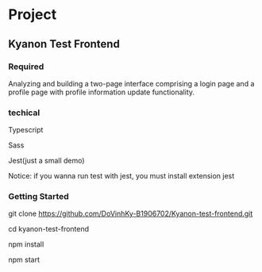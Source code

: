 # Project
## Kyanon Test Frontend 

### Required
 
Analyzing and building a two-page interface comprising a login page and a profile page with profile information update functionality.

### techical

Typescript

Sass

Jest(just a small demo)

Notice: if you wanna run test with jest, you must install extension jest

### Getting Started


git clone https://github.com/DoVinhKy-B1906702/Kyanon-test-frontend.git

cd kyanon-test-frontend

npm install

npm start

